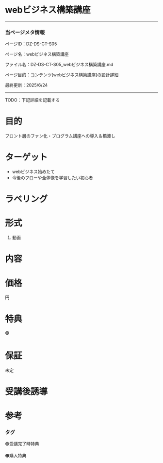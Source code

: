 # webビジネス構築講座

---

### 当ページメタ情報

ページID：DZ-DS-CT-S05

ページ名：webビジネス構築講座

ファイル名：DZ-DS-CT-S05_webビジネス構築講座.md

ページ目的：コンテンツ[webビジネス構築講座]の設計詳細

最終更新：2025/6/24

---

TODO：下記詳細を記載する

# 目的

フロント層のファン化・プログラム講座への導入＆橋渡し

# ターゲット

- webビジネス始めたて
- 今後のフローや全体像を学習したい初心者

# ラベリング

# 形式

1. 動画

# 内容

# 価格

円

# 特典

🟢

# 保証

未定

# 受講後誘導

# 参考

### タグ

🟢受講完了時特典

🟠購入特典